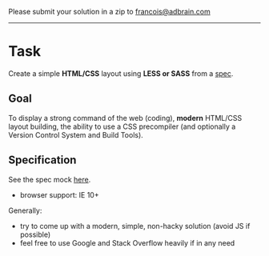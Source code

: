 Please submit your solution in a zip to francois@adbrain.com

---

# Task

Create a simple **HTML/CSS** layout using **LESS or SASS** from a [spec](http://www.adbrain.com/assets/images/other/html-css.png).

## Goal

To display a strong command of the web (coding), **modern** HTML/CSS layout building, the ability to use a CSS precompiler (and optionally a Version Control System and Build Tools).

## Specification

See the spec mock [here](http://www.adbrain.com/assets/images/other/html-css.png).

- browser support: IE 10+

Generally:

- try to come up with a modern, simple, non-hacky solution (avoid JS if possible)
- feel free to use Google and Stack Overflow heavily if in any need